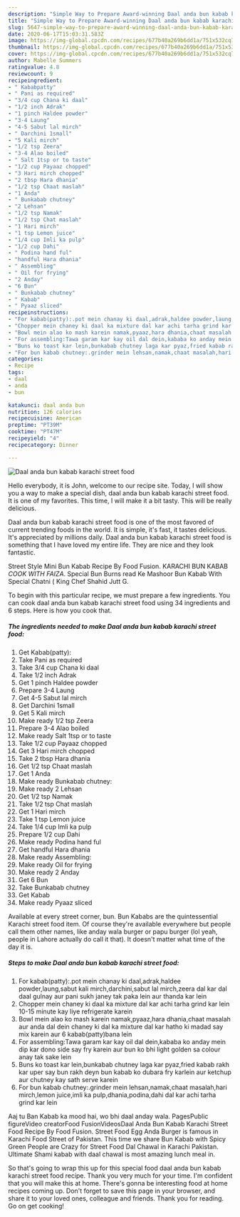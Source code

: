 ```yaml
---
description: "Simple Way to Prepare Award-winning Daal anda bun kabab karachi street food"
title: "Simple Way to Prepare Award-winning Daal anda bun kabab karachi street food"
slug: 5647-simple-way-to-prepare-award-winning-daal-anda-bun-kabab-karachi-street-food
date: 2020-06-17T15:03:31.583Z
image: https://img-global.cpcdn.com/recipes/677b40a269b6dd1a/751x532cq70/daal-anda-bun-kabab-karachi-street-food-recipe-main-photo.jpg
thumbnail: https://img-global.cpcdn.com/recipes/677b40a269b6dd1a/751x532cq70/daal-anda-bun-kabab-karachi-street-food-recipe-main-photo.jpg
cover: https://img-global.cpcdn.com/recipes/677b40a269b6dd1a/751x532cq70/daal-anda-bun-kabab-karachi-street-food-recipe-main-photo.jpg
author: Mabelle Summers
ratingvalue: 4.8
reviewcount: 9
recipeingredient:
- " Kababpatty"
- " Pani as required"
- "3/4 cup Chana ki daal"
- "1/2 inch Adrak"
- "1 pinch Haldee powder"
- "3-4 Laung"
- "4-5 Sabut lal mirch"
- " Darchini 1small"
- "5 Kali mirch"
- "1/2 tsp Zeera"
- "3-4 Alao boiled"
- " Salt 1tsp or to taste"
- "1/2 cup Payaaz chopped"
- "3 Hari mirch chopped"
- "2 tbsp Hara dhania"
- "1/2 tsp Chaat maslah"
- "1 Anda"
- " Bunkabab chutney"
- "2 Lehsan"
- "1/2 tsp Namak"
- "1/2 tsp Chat maslah"
- "1 Hari mirch"
- "1 tsp Lemon juice"
- "1/4 cup Imli ka pulp"
- "1/2 cup Dahi"
- " Podina hand ful"
- "handful Hara dhania"
- " Assembling"
- " Oil for frying"
- "2 Anday"
- "6 Bun"
- " Bunkabab chutney"
- " Kabab"
- " Pyaaz sliced"
recipeinstructions:
- "For kabab(patty):.pot mein chanay ki daal,adrak,haldee powder,laung,sabut kali mirch,darchini,sabut lal mirch,zeera dal kar dal daal gulnay aur pani sukh janey tak paka lein aur thanda kar lein"
- "Chopper mein chaney ki daal ka mixture dal kar achi tarha grind kar lein 10-15 minute kay liye refrigerate karein"
- "Bowl mein alao ko mash karein namak,pyaaz,hara dhania,chaat masalah aur anda dal dein chaney ki dal ka mixture dal kar hatho ki madad say mix karein aur 6 kabab(patty)bana lein"
- "For assembling:Tawa garam kar kay oil dal dein,kababa ko anday mein dip kar dono side say fry karein aur bun ko bhi light golden sa colour anay tak sake lein"
- "Buns ko toast kar lein,bunkabab chutney laga kar pyaz,fried kabab rakh kar uper say bun rakh deyn bun kabab ko dubara fry karlein aur ketchup aur chutney kay sath serve karein"
- "For bun kabab chutney:.grinder mein lehsan,namak,chaat masalah,hari mirch,lemon juice,imli ka pulp,dhania,podina,dahi dal kar achi tarha grind kar lein"
categories:
- Recipe
tags:
- daal
- anda
- bun

katakunci: daal anda bun 
nutrition: 126 calories
recipecuisine: American
preptime: "PT39M"
cooktime: "PT47M"
recipeyield: "4"
recipecategory: Dinner

---
```



![Daal anda bun kabab karachi street food](https://img-global.cpcdn.com/recipes/677b40a269b6dd1a/751x532cq70/daal-anda-bun-kabab-karachi-street-food-recipe-main-photo.jpg)

Hello everybody, it is John, welcome to our recipe site. Today, I will show you a way to make a special dish, daal anda bun kabab karachi street food. It is one of my favorites. This time, I will make it a bit tasty. This will be really delicious.

Daal anda bun kabab karachi street food is one of the most favored of current trending foods in the world. It is simple, it's fast, it tastes delicious. It's appreciated by millions daily. Daal anda bun kabab karachi street food is something that I have loved my entire life. They are nice and they look fantastic.

Street Style Mini Bun Kabab Recipe By Food Fusion. KARACHI BUN KABAB *COOK WITH FAIZA*. Special Bun Burns read Ke Mashoor Bun Kabab With Special Chatni ( King Chef Shahid Jutt G.


To begin with this particular recipe, we must prepare a few ingredients. You can cook daal anda bun kabab karachi street food using 34 ingredients and 6 steps. Here is how you cook that.

<!--inarticleads1-->

##### The ingredients needed to make Daal anda bun kabab karachi street food:

1. Get  Kabab(patty):
1. Take  Pani as required
1. Take 3/4 cup Chana ki daal
1. Take 1/2 inch Adrak
1. Get 1 pinch Haldee powder
1. Prepare 3-4 Laung
1. Get 4-5 Sabut lal mirch
1. Get  Darchini 1small
1. Get 5 Kali mirch
1. Make ready 1/2 tsp Zeera
1. Prepare 3-4 Alao boiled
1. Make ready  Salt 1tsp or to taste
1. Take 1/2 cup Payaaz chopped
1. Get 3 Hari mirch chopped
1. Take 2 tbsp Hara dhania
1. Get 1/2 tsp Chaat maslah
1. Get 1 Anda
1. Make ready  Bunkabab chutney:
1. Make ready 2 Lehsan
1. Get 1/2 tsp Namak
1. Take 1/2 tsp Chat maslah
1. Get 1 Hari mirch
1. Take 1 tsp Lemon juice
1. Take 1/4 cup Imli ka pulp
1. Prepare 1/2 cup Dahi
1. Make ready  Podina hand ful
1. Get handful Hara dhania
1. Make ready  Assembling:
1. Make ready  Oil for frying
1. Make ready 2 Anday
1. Get 6 Bun
1. Take  Bunkabab chutney
1. Get  Kabab
1. Make ready  Pyaaz sliced


Available at every street corner, bun. Bun Kababs are the quintessential Karachi street food item. Of course they&#39;re available everywhere but people call them other names, like anday wala burger or papu burger (lol yeah, people in Lahore actually do call it that). It doesn&#39;t matter what time of the day it is. 

<!--inarticleads2-->

##### Steps to make Daal anda bun kabab karachi street food:

1. For kabab(patty):.pot mein chanay ki daal,adrak,haldee powder,laung,sabut kali mirch,darchini,sabut lal mirch,zeera dal kar dal daal gulnay aur pani sukh janey tak paka lein aur thanda kar lein
1. Chopper mein chaney ki daal ka mixture dal kar achi tarha grind kar lein 10-15 minute kay liye refrigerate karein
1. Bowl mein alao ko mash karein namak,pyaaz,hara dhania,chaat masalah aur anda dal dein chaney ki dal ka mixture dal kar hatho ki madad say mix karein aur 6 kabab(patty)bana lein
1. For assembling:Tawa garam kar kay oil dal dein,kababa ko anday mein dip kar dono side say fry karein aur bun ko bhi light golden sa colour anay tak sake lein
1. Buns ko toast kar lein,bunkabab chutney laga kar pyaz,fried kabab rakh kar uper say bun rakh deyn bun kabab ko dubara fry karlein aur ketchup aur chutney kay sath serve karein
1. For bun kabab chutney:.grinder mein lehsan,namak,chaat masalah,hari mirch,lemon juice,imli ka pulp,dhania,podina,dahi dal kar achi tarha grind kar lein


Aaj tu Ban Kabab ka mood hai, wo bhi daal anday wala. PagesPublic figureVideo creatorFood FusionVideosDaal Anda Bun Kabab Karachi Street Food Recipe By Food Fusion. Street Food Egg Anda Burger is famous in Karachi Food Street of Pakistan. This time we share Bun Kabab with Spicy Green People are Crazy for Street Food Dal Chawal in Karachi Pakistan. Ultimate Shami kabab with daal chawal is most amazing lunch meal in. 

So that's going to wrap this up for this special food daal anda bun kabab karachi street food recipe. Thank you very much for your time. I'm confident that you will make this at home. There's gonna be interesting food at home recipes coming up. Don't forget to save this page in your browser, and share it to your loved ones, colleague and friends. Thank you for reading. Go on get cooking!

